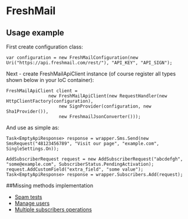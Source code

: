 # FreshMail
## Usage example

First create configuration class:

```
var configuration = new FreshMailConfiguration(new Uri("https://api.freshmail.com/rest/"), "API_KEY", "API_SIGN");
```

Next - create FreshMailApiClient instance (of course register all types shown below in your IoC container):

```
FreshMailApiClient client =
                new FreshMailApiClient(new RequestHandler(new HttpClientFactory(configuration),
                    new SignProvider(configuration, new Sha1Provider()),
                    new FreshmailJsonConverter()));
```

And use as simple as:

```
Task<EmptyApiResponse> response = wrapper.Sms.Send(new SmsRequest("48123456789", "Visit our page", "example.com", SingleSettings.On));

AddSubscriberRequest request = new AddSubscriberRequest("abcdefgh", "some@example.com", SubscriberStatus.PendingActivation);
request.AddCustomField("extra_field", "some value");
Task<EmptyApiResponse> response = wrapper.Subscribers.Add(request);
```

##Missing methods implementation
* [Spam tests](http://freshmail.pl/developer-api/spamtesty/)
* [Manage users](http://freshmail.pl/developer-api/tworzenie-kont/)
* [Multiple subscribers operations](http://freshmail.pl/developer-api/subskrybenci-zarzadzanie-wieloma-subskrybentami-w-pojedynczym-zadaniu/)